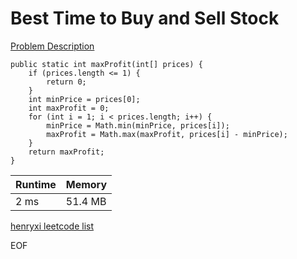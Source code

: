 # Best Time to Buy and Sell Stock
[Problem Description](https://leetcode.com/problems/best-time-to-buy-and-sell-stock/)

```
public static int maxProfit(int[] prices) {
    if (prices.length <= 1) {
        return 0;
    }
    int minPrice = prices[0];
    int maxProfit = 0;
    for (int i = 1; i < prices.length; i++) {
        minPrice = Math.min(minPrice, prices[i]);
        maxProfit = Math.max(maxProfit, prices[i] - minPrice);
    }
    return maxProfit;
}
```

| Runtime       | Memory     | 
| :------------- | :---------- |
| 2 ms | 51.4 MB	   |


[henryxi leetcode list](http://www.henryxi.com/leetcode)

EOF